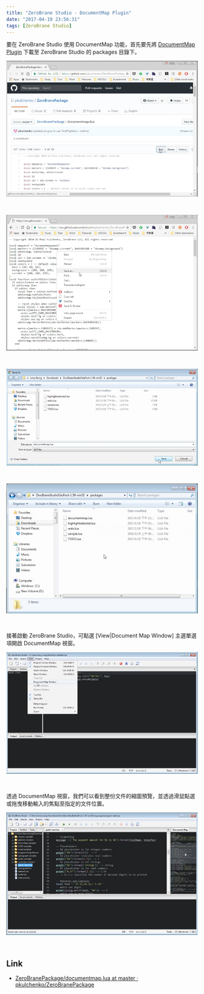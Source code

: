```yaml
---
title: "ZeroBrane Studio - DocumentMap Plugin"
date: "2017-04-19 23:56:31"
tags: [ZeroBrane Studio]
---
```



要在 ZeroBrane Studio 使用 DocumentMap 功能，首先要先將 [DocumentMap Plugin](https://github.com/pkulchenko/ZeroBranePackage/blob/master/documentmap.lua) 下載至 ZeroBrane Studio 的 packages 目錄下。  

<!-- More -->

![1.png](1.png)

<br/>


![2.png](2.png)

<br/>


![3.png](3.png)

<br/>


![4.png](4.png)

<br/>


接著啟動 ZeroBrane Studio，可點選 [View|Document Map Window] 主選單選項開啟 DocumentMap 視窗。  

![5.png](5.png)

<br/>


透過 DocumentMap 視窗，我們可以看到整份文件的縮圖預覽，並透過滑鼠點選或拖曳移動輸入的焦點至指定的文件位置。  

![6.png](6.png)

<br/>


Link
----
* [ZeroBranePackage/documentmap.lua at master · pkulchenko/ZeroBranePackage](https://github.com/pkulchenko/ZeroBranePackage/blob/master/documentmap.lua)

